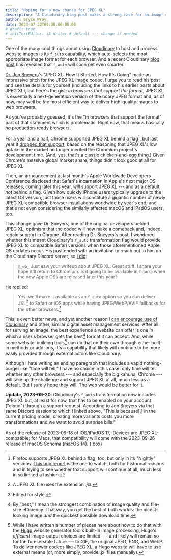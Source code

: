 ```yaml
---
title: "Hoping for a new chance for JPEG XL"
description: "A Cloudinary blog post makes a strong case for an image codec that deserves wider support — and soon will get it."
author: Bryce Wray
date: 2023-07-22T09:30:00-05:00
# draft: true
# initTextEditor: iA Writer # default --- change if needed
---
```


One of the many cool things about using [Cloudinary](https://cloudinary.com) to host and process website images is its [`f_auto` capability](https://cloudinary.com/documentation/image_optimization#automatic_format_selection_f_auto), which auto-selects the most appropriate image format for each browser. And a recent Cloudinary [blog post](https://cloudinary.com/blog/jpeg-xl-how-it-started-how-its-going) has revealed that `f_auto` will soon get even smarter.

<!--more-->

[Dr. Jon Sneyers](https://cloudinary.com/blog/author/jon_sneyers)'s "JPEG XL: How It Started, How It's Going" made an impressive pitch for the JPEG XL image codec. I urge you to read his post and see the details for yourself (including the links to his earlier posts about JPEG XL), but here's the gist: *in browsers that support the format*, JPEG XL is essentially a next-generation version of the hoary JPEG format and, as of now, may well be *the* most efficient way to deliver high-quality images to web browsers.

As you've probably guessed, it's the "in browsers that support the format" part of that statement which is problematic. Right now, that means basically *no* production-ready browsers.

For a year and a half, Chrome supported JPEG XL behind a flag[^FF], but last year it [dropped that support](https://bugs.chromium.org/p/chromium/issues/detail?id=1178058#c84), based on the reasoning that JPEG XL's low uptake in the market no longer merited the Chromium project's development time. (And, yes, that's a classic chicken-and-egg thing.) Given Chrome's massive global market share, things didn't look good at all for JPEG XL.

[^FF]: Firefox supports JPEG XL behind a flag, too, but only in its "Nightly" versions. [This bug report](https://bugzilla.mozilla.org/show_bug.cgi?id=1539075) is the one to watch, both for historical reasons and in trying to see whether that support will continue at all, much less in so limited a fashion.

Then, an announcement at last month's Apple Worldwide Developers Conference disclosed that Safari's incarnation in Apple's next major OS releases, coming later this year, *will* support JPEG XL --- and as a default, *not* behind a flag. Given how quickly iPhone users typically upgrade to the latest OS version, just those users will constitute a gigantic number of newly JPEG XL-compatible browser installations worldwide by year's end; and that's not even considering the similarly affected macOS and iPadOS users, too.

This change gave Dr. Sneyers, one of the original developers behind JPEG XL, optimism that the codec will now make a comeback and, indeed, regain support in Chrome. After reading Dr. Sneyers's post, I wondered whether this meant Cloudinary's `f_auto` transformation flag would provide JPEG XL to compatible Safari versions when those aforementioned Apple OS updates occur. His post ended with an invitation to reach out to him on the Cloudinary Discord server, so [I did](https://discord.com/channels/787073271974723615/1131610325519696033):

> `@_wb_` Just saw your writeup about JPEG XL. Great stuff. I share your hope it'll return to Chromium. Is it going to be available in `f_auto` when the new Apple OSs are released later this year?

He replied:

> Yes, we'll make it available as an `f_auto` option so you can deliver JXL[^jxl] to Safari or iOS apps while having JPEG/WebP/AVIF fallbacks for the other browsers.[^style]

[^jxl]: A JPEG XL file uses the extension *.jxl*.

[^style]: Edited for style.

This is even better news, and yet another reason I [can encourage use of Cloudinary](https://cloudinary.com) and other, similar digital asset management services. After all: for serving an image, the best experience a website can offer is one in which a user's browser gets the best[^best] format it can accept. And, while some website-building tools[^Hugo] can do that on their own through either built-in methods or add-ons, it's a capability that likely will continue to be more easily provided through external actors like Cloudinary.

[^best]: By "best," I mean the strongest combination of image quality and file-size efficiency. That way, you get the best of both worlds: the nicest-looking image *and* the quickest possible download time.

[^Hugo]: While I have written a number of pieces here about how to do that with the [Hugo](https://gohugo.io) website generator tool's built-in image processing, Hugo's *efficient* image-output choices are limited --- and likely will remain so for the foreseeable future --- to GIF, the original JPEG, PNG, and WebP. To deliver newer codecs like JPEG XL, a Hugo website will have to use external means (or, more simply, provide .jxl files manually).

Although I hate writing an ending paragraph that includes a vapid nothing-burger like "time will tell," I have no choice in this case: only time will tell whether any other browsers --- and especially the big kahuna, Chrome --- will take up the challenge and support JPEG XL at all, much less as a default. But I surely hope they will. The web would be better for it.

**Update, 2023-09-20**: Cloudinary's `f_auto` transformation now includes JPEG XL but, at least for now, that has to be enabled on your account ("cloud") through a support request. According to Jon Sneyers via that same Discord session to which I linked above, "This is because[,] in the current pricing model, creating more variants costs you more transformations and we want to avoid surprise bills."\
\
As of the release of 2023-09-18 of iOS/iPadOS 17, iDevices are JPEG XL-compatible; for Macs, that compatibility will come with the 2023-09-26 release of macOS Sonoma (macOS 14).
{.box}
